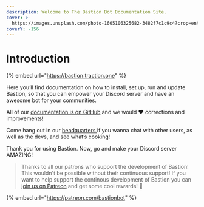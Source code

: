 ```yaml
---
description: Welcome to The Bastion Bot Documentation Site.
cover: >-
  https://images.unsplash.com/photo-1605106325682-3482f7c1c9c4?crop=entropy&cs=srgb&fm=jpg&ixid=M3wxOTcwMjR8MHwxfHNlYXJjaHw2fHxwYXR0ZXJuc3xlbnwwfHx8fDE3MzA0MTQ2NTh8MA&ixlib=rb-4.0.3&q=85
coverY: -156
---
```


# Introduction

{% embed url="https://bastion.traction.one" %}

Here you’ll find documentation on how to install, set up, run and update Bastion, so that you can empower your Discord server and have an awesome bot for your communities.

All of our [documentation is on GitHub](https://github.com/TheBastionBot/BastionDocs) and we would ❤ corrections and improvements!



Come hang out in our [headquarters ](https://discord.gg/fzx8fkt)if you wanna chat with other users, as well as the devs, and see what’s cooking!

Thank you for using Bastion. Now, go and make your Discord server AMAZING!



> Thanks to all our patrons who support the development of Bastion! This wouldn't be possible without their continuous support! If you want to help support the continous development of Bastion you can [join us on Patreon](https://patreon.com/bastionbot) and get some cool rewards! 💙

{% embed url="https://patreon.com/bastionbot" %}

